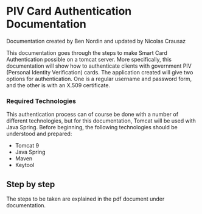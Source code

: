 # PIV Card Authentication Documentation

Documentation created by Ben Nordin and updated by Nicolas Crausaz

This documentation goes through the steps to make Smart Card Authentication possible on a tomcat server. More specifically, this documentation will show how to authenticate clients with government PIV (Personal Identity Verification) cards. The application created will give two options for authentication. One is a regular username and password form, and the other is with an X.509 certificate.

### Required Technologies

This authentication process can of course be done with a number of different technologies, but for this documentation, Tomcat will be used with Java Spring. Before beginning, the following technologies should be understood and prepared:

 - Tomcat 9
 - Java Spring
 - Maven
 - Keytool

## Step by step

The steps to be taken are explained in the pdf document under documentation.
